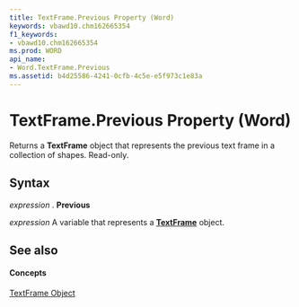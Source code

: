 ```yaml
---
title: TextFrame.Previous Property (Word)
keywords: vbawd10.chm162665354
f1_keywords:
- vbawd10.chm162665354
ms.prod: WORD
api_name:
- Word.TextFrame.Previous
ms.assetid: b4d25586-4241-0cfb-4c5e-e5f973c1e83a
---
```



# TextFrame.Previous Property (Word)

Returns a  **TextFrame** object that represents the previous text frame in a collection of shapes. Read-only.


## Syntax

 _expression_ . **Previous**

 _expression_ A variable that represents a **[TextFrame](textframe-object-word.md)** object.


## See also


#### Concepts


[TextFrame Object](textframe-object-word.md)

